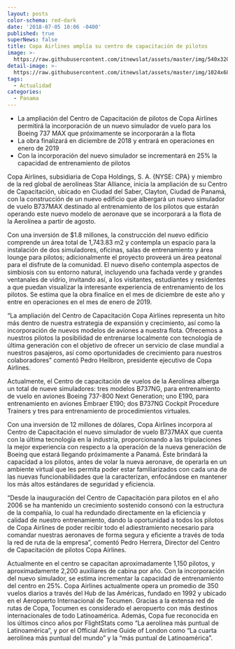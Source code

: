 ```yaml
---
layout: posts
color-schema: red-dark
date: '2018-07-05 10:06 -0400'
published: true
superNews: false
title: Copa Airlines amplía su centro de capacitación de pilotos
image: >-
  https://raw.githubusercontent.com/itnewslat/assets/master/img/540x320/Copa-Capacitacion-p.jpg
detail-image: >-
  https://raw.githubusercontent.com/itnewslat/assets/master/img/1024x680/Copa-Capacitacion-g.jpg
tags:
  - Actualidad
categories:
  - Panama
---
```

- La ampliación del Centro de Capacitación de pilotos de Copa Airlines permitirá la incorporación de un nuevo simulador de vuelo para los Boeing 737 MAX que próximamente se incorporarán a la flota
- La obra finalizará en diciembre de 2018 y entrará en operaciones en enero de 2019
- Con la incorporación del nuevo simulador se incrementará en 25% la capacidad de entrenamiento de pilotos

Copa Airlines, subsidiaria de Copa Holdings, S. A. {NYSE: CPA} y miembro de la red global de aerolíneas Star Alliance, inicia la ampliación de su Centro de Capacitación, ubicado en Ciudad del Saber, Clayton, Ciudad de Panamá, con la construcción de un nuevo edificio que albergará un nuevo simulador de vuelo B737MAX destinado al entrenamiento de los pilotos que estarán operando este nuevo modelo de aeronave que se incorporará a la flota de la Aerolínea a partir de agosto.

Con una inversión de $1.8 millones, la construcción del nuevo edificio comprende un área total de 1,743.83 m2 y contempla un espacio para la instalación de dos simuladores, oficinas, salas de entrenamiento y área lounge para pilotos; adicionalmente el proyecto proveerá un área peatonal para el disfrute de la comunidad. El nuevo diseño contempla aspectos de simbiosis con su entorno natural, incluyendo una fachada verde y grandes ventanales de vidrio, invitando así, a los visitantes, estudiantes y residentes a que puedan visualizar la interesante experiencia de entrenamiento de los pilotos. Se estima que la obra finalice en el mes de diciembre de este año y entre en operaciones en el mes de enero de 2019.

“La ampliación del Centro de Capacitación Copa Airlines representa un hito más dentro de nuestra estrategia de expansión y crecimiento, así como  la incorporación de nuevos modelos de aviones a nuestra flota. Ofrecemos a nuestros pilotos la posibilidad de entrenarse localmente con tecnología de última generación con el objetivo de ofrecer un servicio de clase mundial a nuestros pasajeros, así como oportunidades de crecimiento para nuestros colaboradores” comentó Pedro Heilbron, presidente ejecutivo de Copa Airlines.

Actualmente, el Centro de capacitación de vuelos de la Aerolínea alberga un total de nueve simuladores: tres modelos B737NG, para entrenamiento de vuelo en aviones Boeing 737-800 Next Generation; uno E190, para entrenamiento en aviones Embraer E190; dos B737NG Cockpit Procedure Trainers y tres para entrenamiento de procedimientos virtuales. 

Con una inversión de 12 millones de dólares, Copa Airlines incorpora al Centro de Capacitación el nuevo simulador de vuelo B737MAX que cuenta con la última tecnología en la industria, proporcionando a las tripulaciones la mejor experiencia con respecto a la operación de la nueva generación de Boeing que estará llegando próximamente a Panamá. Éste brindará la capacidad a los pilotos, antes de volar la nueva aeronave, de operarla en un ambiente virtual que les permita poder estar familiarizados con cada una de las nuevas funcionabilidades que la caracterizan, enfocándose en mantener los más altos estándares de seguridad y eficiencia.

“Desde la inauguración del Centro de Capacitación para pilotos en el año 2006 se ha mantenido un crecimiento sostenido consonó con la estructura de la compañía, lo cual ha redundado directamente en la eficiencia y calidad de nuestro entrenamiento, dando la oportunidad a todos los pilotos de Copa Airlines de poder recibir todo el adiestramiento necesario para comandar nuestras aeronaves de forma segura y eficiente a través de toda la red de ruta de la empresa”, comentó Pedro Herrera, Director del Centro de Capacitación de pilotos Copa Airlines.

Actualmente en el centro se capacitan aproximadamente 1,150 pilotos, y aproximadamente 2,200 auxiliares de cabina por año. Con la incorporación del nuevo simulador, se estima incrementar la capacidad de entrenamiento del centro en 25%.
Copa Airlines actualmente opera un promedio de 350 vuelos diarios a través del Hub de las Américas, fundado en 1992 y ubicado en el Aeropuerto Internacional de Tocumen. Gracias a la extensa red de rutas de Copa, Tocumen es considerado el aeropuerto con más destinos internacionales de todo Latinoamérica.  Además, Copa fue reconocida en los últimos cinco años por FlightStats como “La aerolínea más puntual de Latinoamérica”, y por el Official Airline Guide of London como “La cuarta aerolínea más puntual del mundo” y la “más puntual de Latinoamérica”.